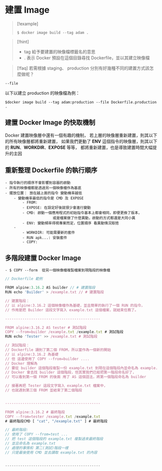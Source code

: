 # 建置 Image

> [!example] 
> ```
> $ docker image build --tag adam .
> ```
> 	

>[!hint]
> 	- tag 	給予要建置的映像檔標籤名的意思
> 	- .     表示 Docker 預設在這個目錄尋找 Dockerfile，並以其建立映像檔

>[!faq]
>若需根據 staging、 production 分別有好幾種不同的建置方式該怎麼做呢？


	--file 

以下以建立 production 的映像檔為例：

```
$docker image build --tag adam:production --file Dockerfile.production .
```




## 建置 Docker Image 的快取機制

 Docker 建置映像層中還有一個有趣的機制，
 若上層的映像層重新建置，則其以下的所有映像層都將重新建置，
 如果我們更動了 **ENV** 這個指令的映像層，則其以下的 **RUN**、**WORKDIR**、**EXPOSE** 等等，
 都將重新建置，也是導致建置時間大幅提升的主因


## 重新整理 Dockerfile 的執行順序

	- 指令執行的順序不會影響到容器的啟動
	- 所有的映像檔都是透過另一個映像檔作為基底
	- 擺放位置： 放在越上面的指令 變動機率越低
		- 變動機率最低的指令是 CMD 及 EXPOSE
			- FROM:
			- EXPOSE: 在設定好後就很少會進行變動
			- CMD: 啟動一個應用程式的初始指令基本上都會相同，即便更換了版本，
						  或是檔案做了什麼異動，啟動的方式都還是大同小異
			- ENV: 變動頻率得視專案而定，位置順序 看異動情況取捨
		- 
			- WORKDIR: 可能需要新的套件
			- RUN apk...: 安裝套件
			- COPY: 

## 多階段建置 Docker Image

	- $ COPY --form  從另一個映像檔複製檔案到現階段的映像檔

```js
// Dockerfile 範例 

FROM alpine:3.16.2 AS builder // # 建置階段 
RUN echo 'Builder' > /example.txt // # 建置階段 

// 建置階段：
// 以 alpine:3.16.2 這個映像檔作為基礎，並且簡單的執行了一個 RUN 的指令，
// 作用是把 Builder 這段文字寫入 example.txt 這個檔案，就結束任務了。

--------------------------------------------

FROM alpine:3.16.2 AS tester # 測試階段 
COPY --from=builder /example.txt /example.txt # 測試階段 
RUN echo 'Tester' >> /example.txt # 測試階段 

// 測試階段：
// Dockerfile 讀到了第二個 FROM，所以當作為一個新的開始
// 以 alpine:3.16.2 為基礎
// 但 這邊使用了 COPY --from=builder ....
// Docker 理解為 
// 要從 builder 這個階段複製一份 example.txt 到現在這個階段內並命名為 example.txt
// Docker 會去找 builder 這個階段，但其實我們已經把第一階段命名好了，
// 可以看到第一個 FROM 的後面 用了 AS 這個語法，將第一個階段命名為 builder

// 接著再把 Tester 這段文字寫入 example.txt 檔案中，
// 也就遇到第三個 FROM 並結束了第二個階段


--------------------------------------------

FROM alpine:3.16.2 # 最終階段 
COPY --from=tester /example.txt /example.txt 
# 最終階段CMD [ "cat", "/example.txt" ] # 最終階段

// 最終階段:
// 使用了 COPY --from=test ...
// 把 test 這個階段的 example.txt 複製過來最終階段
// 並且命名為 example.txt
// 處理的事情和 第二(測試)階段一樣
// 只是最後使用 CMD 並去讀取 example.txt 的內容


--------------------------------------------
```